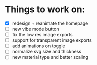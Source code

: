 # Things to work on:

- [x] redesign + reanimate the homepage
- [ ] new vibe mode button
- [ ] fix the low res image exports
- [ ] support for transparent image exports
- [ ] add animations on toggle
- [ ] normalize svg size and thickness
- [ ] new material type and better scaling